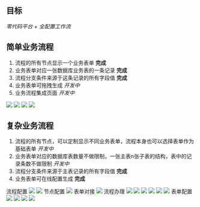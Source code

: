 ## 目标
*零代码平台 + 全配置工作流*
 
 

## 简单业务流程

1. 流程的所有节点显示一个业务表单  **完成**
2. 业务表单对应一张数据库业务表的一条记录 **完成**
3. 流程分支条件来源于这条记录的所有字段值 **完成**
4. 业务表单可拖拽生成 *开发中*
5. 业务流程集成页面 *开发中*

![](jeecg-boot/img/img_14.png)
![](jeecg-boot/img/img_15.png)
![](jeecg-boot/img/img_16.png)
![](jeecg-boot/img/img_17.png)

## 复杂业务流程

1. 流程的所有节点，可以定制显示不同业务表单，流程本身也可以选择表单作为基础表单 *开发中*
2. 业务表单对应的数据库表数量不做限制，一张主表n张子表的结构，表中的记录条数不做限制 *开发中*
3. 流程分支条件来源于主表记录的所有字段值 **完成**
4. 业务表单可在线配置生成 **完成**

流程配置
![](jeecg-boot/img/img.png)
![](jeecg-boot/img/img_3.png)
节点配置
![](jeecg-boot/img/img_5.png)
表单对接
![](jeecg-boot/img/img_2.png)
流程办理
![](jeecg-boot/img/img_8.png)
![](jeecg-boot/img/img_7.png)
![](jeecg-boot/img/img_9.png)
![](jeecg-boot/img/img_10.png)
![](jeecg-boot/img/img_11.png)
![](jeecg-boot/img/img_1.png)
表单配置
![](jeecg-boot/img/img_4.png)
![](jeecg-boot/img/img_6.png)
![](jeecg-boot/img/img_12.png)
![](jeecg-boot/img/img_13.png)


